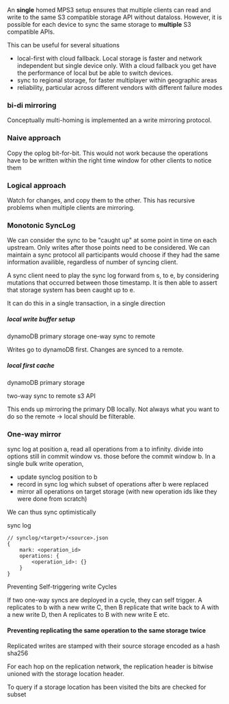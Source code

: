 
An **single** homed MPS3 setup ensures that multiple clients can read and write to the same S3 compatible storage API without dataloss. However, it is possible for each device to sync the same storage to **multiple** S3 compatible APIs.

This can be useful for several situations
- local-first with cloud fallback. Local storage is faster and network independent but single device only. With a cloud fallback you get have the performance of local but be able to switch devices.
- sync to regional storage, for faster multiplayer within geographic areas
- reliability, particular across different vendors with different failure modes


###  bi-di mirroring

Conceptually multi-homing is implemented an a write mirroring protocol.

### Naive approach

Copy the oplog bit-for-bit. This would not work because the operations have to be written within the right time window for other clients to notice them

### Logical approach

Watch for changes, and copy them to the other. This has recursive problems when multiple clients are mirroring.


### Monotonic SyncLog

We can consider the sync to be "caught up" at some point in time on each upstream. Only writes after those points need to be considered. We can maintain a sync protocol all participants would choose if they had the same information availible, regardless of number of syncing client.

A sync client need to play the sync log forward from s, to e, by considering mutations that occurred between those timestamp. It is then able to assert that storage system has been caught up to e.

It can do this in a single transaction, in a single direction

##### local write buffer setup

dynamoDB primary storage
one-way sync to remote

Writes go to dynamoDB first. Changes are synced to a remote.

##### local first cache

dynamoDB primary storage

two-way sync to remote s3 API

This ends up mirroring the primary DB locally. Not always what you want to do so the remote -> local should be filterable.


### One-way mirror

sync log at position a,
read all operations from a to infinity. 
divide into options still in commit window vs. those before the commit window b.
In a single  bulk write operation,
- update synclog position to b
- record in sync log which subset of operations after b were replaced
- mirror all operations on target storage (with new operation ids like they were done from scratch)

We can thus sync optimistically 

sync log

```
// synclog/<target>/<source>.json
{
	mark: <operation_id>
	operations: {
		<operation_id>: {}
	}
}
```


Preventing Self-triggering write Cycles

If two one-way syncs are deployed in a cycle, they can self trigger. A replicates to b with a new write C, then B replicate that write back to A with a new write D, then A replicates to B with new write E etc.

#### Preventing replicating the same operation to the same storage twice

Replicated writes are stamped with their source storage encoded as a hash sha256

For each hop on the replication network, the replication header is bitwise unioned with the storage location header.

To query if a storage location has been visited the bits are checked for subset







